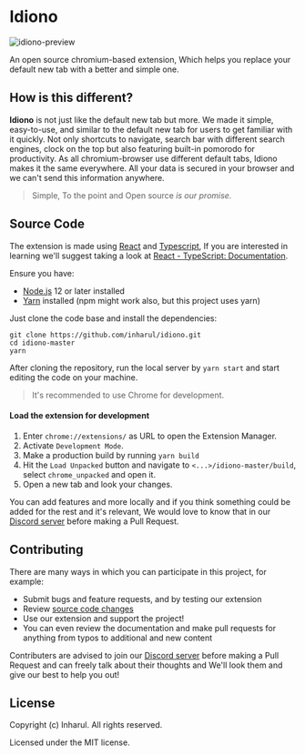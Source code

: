 # Idiono
![idiono-preview](https://user-images.githubusercontent.com/88318546/180630355-b4795422-8f5c-4e1c-81fc-5243b082bf66.png)

An open source chromium-based extension, Which helps you replace your default new tab with a better and simple one.
## How is this different?

**Idiono** is not just like the default new tab but more. We made it simple, easy-to-use, and similar to the default new tab for users to get familiar with it quickly. Not only shortcuts to navigate, search bar with different search engines, clock on the top but also featuring built-in pomorodo for productivity. As all chromium-browser use different default tabs, Idiono makes it the same everywhere. All your data is secured in your browser and we can't send this information anywhere.

> Simple, To the point and Open source *is our promise.*

## Source Code
The extension is made using [React](https://reactjs.org/) and [Typescript](https://www.typescriptlang.org/), If you are interested in learning we'll suggest taking a look at [React - TypeScript: Documentation](https://www.typescriptlang.org/docs/handbook/react.html).

Ensure you have:

-   [Node.js](https://nodejs.org/)  12 or later installed
-   [Yarn](https://yarnpkg.com/)  installed (npm might work also, but this project uses yarn)

Just clone the code base and install the dependencies:

    git clone https://github.com/inharul/idiono.git
    cd idiono-master
    yarn

After cloning the repository, run the local server by `yarn start` and start editing the code on your machine.

> It's recommended to use Chrome for development.
####   Load the extension for development

1.  Enter  `chrome://extensions/`  as URL to open the Extension Manager.
2.  Activate  `Development Mode`.
3.  Make a production build by running `yarn build`
4.  Hit the  `Load Unpacked`  button and navigate to  `<...>/idiono-master/build`, select  `chrome_unpacked`  and open it.
5.  Open a new tab and look your changes.

You can add features and more locally and if you think something could be added for the rest and it's relevant, We would love to know that in our [Discord server](https://discord.gg/eTqJ65vUV9) before making a Pull Request.
## Contributing

There are many ways in which you can participate in this project, for example:

-   Submit bugs and feature requests, and by testing our extension
-   Review  [source code changes](https://github.com/inharul/idiono/pulls)
-   Use our extension and support the project!
-   You can even review the  documentation and make pull requests for anything from typos to additional and new content

Contributers are advised to join our [Discord server](https://discord.gg/eTqJ65vUV9) before making a Pull Request and can freely talk about their thoughts and We'll look them and give our best to help you out!
## License
Copyright (c) Inharul. All rights reserved.

Licensed under the MIT license.
